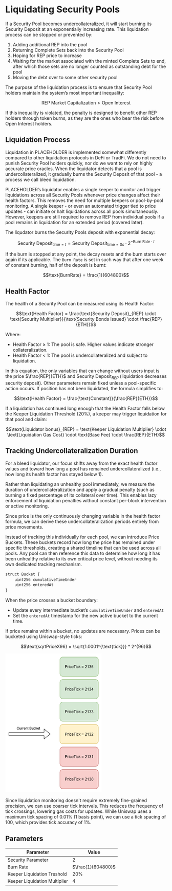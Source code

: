 # Liquidating Security Pools
If a Security Pool becomes undercollateralized, it will start burning its Security Deposit at an exponentially increasing rate. This liquidation process can be stopped or prevented by:

1. Adding additional REP into the pool
2. Returning Complete Sets back into the Security Pool
3. Hoping for REP price to increase
4. Waiting for the market associated with the minted Complete Sets to end, after which those sets are no longer counted as outstanding debt for the pool
5. Moving the debt over to some other security pool

The purpose of the liquidation process is to ensure that Security Pool holders maintain the system’s most important inequality:

$$
\text{REP Market Capitalization} > \text{Open Interest}
$$

If this inequality is violated, the penalty is designed to benefit other REP holders through token burns, as they are the ones who bear the risk before Open Interest holders.

## Liquidation Process
Liquidation in PLACEHOLDER is implemented somewhat differently compared to other liquidation protocols in DeFi or TradFi. We do not need to punish Security Pool holders quickly, nor do we want to rely on highly accurate price oracles. When the liquidator detects that a pool is undercollateralized, it gradually burns the Security Deposit of that pool - a process we call bleed liquidation.

PLACEHOLDER’s liquidator enables a single keeper to monitor and trigger liquidations across all Security Pools whenever price changes affect their health factors. This removes the need for multiple keepers or pool-by-pool monitoring. A single keeper - or even an automated trigger tied to price updates - can initiate or halt liquidations across all pools simultaneously. However, keepers are still required to remove REP from individual pools if a pool remains in liquidation for an extended period (covered later).

The liqudator burns the Security Pools deposit with exponential decay:
```math
\text{Security Deposit}_{\text{time} = t} = \text{Security Deposit}_{\text{time} = 0s}  \cdot 2^{-\text{Burn Rate} \cdot t}
```

If the burn is stopped at any point, the decay resets and the burn starts over again if its applicable. The `Burn Rate` is set in such way that after one week of constant burning, half of the deposit is burnt:
```math
\text{BurnRate} = \frac{1}{604800}
```

## Health Factor

The health of a Security Pool can be measured using its Health Factor:

```math
\text{Health Factor} = \frac{\text{Security Deposit}_{REP} \cdot \text{Security Multiplier}}{\text{Security Bonds Issued} \cdot \frac{REP}{ETH}}
```

Where:

* Health Factor ≥ 1: The pool is safe. Higher values indicate stronger collateralization.
* Health Factor < 1: The pool is undercollateralized and subject to liquidation.

In this equation, the only variables that can change without users input is the price $\frac{REP}{ETH}$ and $\text{Security Deposit}_{REP}$ (liquidation decreases security deposit). Other parameters remain fixed unless a pool-specific action occurs. If position has not been liquidated, the formula simplifies to:

```math
\text{Health Factor} = \frac{\text{Constant}}{\frac{REP}{ETH}}
```

If a liquidation has continued long enough that the Health Factor falls below the Keeper Liquidation Threshold (20%), a keeper may trigger liquidation for that pool and claim:

```math
\text{Liquidator bonus}_{REP} = \text{Keeper Liquidation Multiplier} \cdot \text{Liquidation Gas Cost} \cdot \text{Base Fee} \cdot \frac{REP}{ETH}
```

## Tracking Undercollateralization Duration

For a bleed liquidator, our focus shifts away from the exact health factor values and toward how long a pool has remained undercollateralized (i.e., how long its health factor has stayed below 1).

Rather than liquidating an unhealthy pool immediately, we measure the duration of undercollateralization and apply a gradual penalty (such as burning a fixed percentage of its collateral over time). This enables lazy enforcement of liquidation penalties without constant per-block intervention or active monitoring.

Since price is the only continuously changing variable in the health factor formula, we can derive these undercollateralization periods entirely from price movements.

Instead of tracking this individually for each pool, we can introduce Price Buckets. These buckets record how long the price has remained under specific thresholds, creating a shared timeline that can be used across all pools. Any pool can then reference this data to determine how long it has been unhealthy relative to its own critical price level, without needing its own dedicated tracking mechanism.

```ts
struct Bucket {
	uint256 cumulativeTimeUnder
	uint256 enteredAt
}
```
When the price crosses a bucket boundary:
- Update every intermediate bucket’s `cumulativeTimeUnder` and `enteredAt`
- Set the `enteredAt` timestamp for the new active bucket to the current time.

If price remains within a bucket, no updates are necessary. Prices can be bucketed using Uniswap-style ticks:

```math
\text{sqrtPriceX96} = \sqrt{1.0001^{\text{tick}}} * 2^{96}
```

![image](./images/price_ticks.png)

Since liquidation monitoring doesn't require extremely fine-grained precision, we can use coarser tick intervals. This reduces the frequency of tick crossings, lowering gas costs for updates. While Uniswap uses a maximum tick spacing of 0.01% (1 basis point), we can use a tick spacing of 100, which provides tick accuracy of 1%.


## Parameters

| Parameter                     | Value                  |
| ----------------------------- | ---------------------- |
| Security Parameter            | 2                      |
| Burn Rate                     | $\frac{1}{604800}$     |
| Keeper Liquidation Treshold   | 20%                    |
| Keeper Liquidation Multiplier | 4                      |
